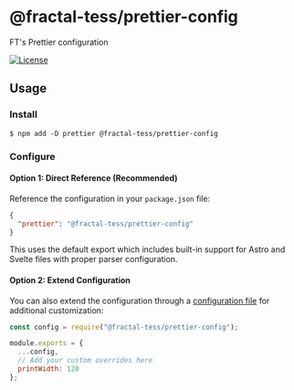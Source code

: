 # @fractal-tess/prettier-config

FT's Prettier configuration

[![License](https://badgen.net/github/license/fractal-tess/prettier-config)](https://github.com/Fractal-Tess/prettier-config/blob/main/LICENSE)

## Usage

### Install

```shell
$ npm add -D prettier @fractal-tess/prettier-config
```

### Configure

#### Option 1: Direct Reference (Recommended)

Reference the configuration in your `package.json` file:

```json
{
  "prettier": "@fractal-tess/prettier-config"
}
```

This uses the default export which includes built-in support for Astro and Svelte files with proper parser configuration.

#### Option 2: Extend Configuration

You can also extend the configuration through a [configuration file](https://prettier.io/docs/en/configuration.html) for additional customization:

```js
const config = require("@fractal-tess/prettier-config");

module.exports = {
  ...config,
  // Add your custom overrides here
  printWidth: 120
};
```
